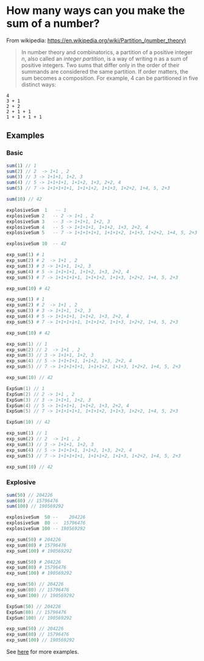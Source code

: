 # How many ways can you make the sum of a number?

From wikipedia: https://en.wikipedia.org/wiki/Partition_(number_theory)

>In number theory and combinatorics, a partition of a positive integer *n*, also called an *integer partition*, is a way of writing n as a sum of positive integers. Two sums that differ only in the order of their summands are considered the same partition. If order matters, the sum becomes a composition. For example, 4 can be partitioned in five distinct ways:
```
4
3 + 1
2 + 2
2 + 1 + 1
1 + 1 + 1 + 1
```

## Examples

### Basic

```javascript
sum(1) // 1
sum(2) // 2  -> 1+1 , 2
sum(3) // 3 -> 1+1+1, 1+2, 3
sum(4) // 5 -> 1+1+1+1, 1+1+2, 1+3, 2+2, 4
sum(5) // 7 -> 1+1+1+1+1, 1+1+1+2, 1+1+3, 1+2+2, 1+4, 5, 2+3

sum(10) // 42
```
```haskell
explosiveSum  1   -- 1
explosiveSum 2   -- 2 -> 1+1 , 2
explosiveSum 3   -- 3 -> 1+1+1, 1+2, 3
explosiveSum 4   -- 5 -> 1+1+1+1, 1+1+2, 1+3, 2+2, 4
explosiveSum 5   -- 7 -> 1+1+1+1+1, 1+1+1+2, 1+1+3, 1+2+2, 1+4, 5, 2+3

explosiveSum 10  -- 42
```
```ruby
exp_sum(1) # 1
exp_sum(2) # 2  -> 1+1 , 2
exp_sum(3) # 3 -> 1+1+1, 1+2, 3
exp_sum(4) # 5 -> 1+1+1+1, 1+1+2, 1+3, 2+2, 4
exp_sum(5) # 7 -> 1+1+1+1+1, 1+1+1+2, 1+1+3, 1+2+2, 1+4, 5, 2+3

exp_sum(10) # 42
```
```python
exp_sum(1) # 1
exp_sum(2) # 2  -> 1+1 , 2
exp_sum(3) # 3 -> 1+1+1, 1+2, 3
exp_sum(4) # 5 -> 1+1+1+1, 1+1+2, 1+3, 2+2, 4
exp_sum(5) # 7 -> 1+1+1+1+1, 1+1+1+2, 1+1+3, 1+2+2, 1+4, 5, 2+3

exp_sum(10) # 42
```
```cpp
exp_sum(1) // 1
exp_sum(2) // 2  -> 1+1 , 2
exp_sum(3) // 3 -> 1+1+1, 1+2, 3
exp_sum(4) // 5 -> 1+1+1+1, 1+1+2, 1+3, 2+2, 4
exp_sum(5) // 7 -> 1+1+1+1+1, 1+1+1+2, 1+1+3, 1+2+2, 1+4, 5, 2+3

exp_sum(10) // 42
```
```go
ExpSum(1) // 1
ExpSum(2) // 2 -> 1+1 , 2
ExpSum(3) // 3 -> 1+1+1, 1+2, 3
ExpSum(4) // 5 -> 1+1+1+1, 1+1+2, 1+3, 2+2, 4
ExpSum(5) // 7 -> 1+1+1+1+1, 1+1+1+2, 1+1+3, 1+2+2, 1+4, 5, 2+3

ExpSum(10) // 42
```
```rust
exp_sum(1) // 1
exp_sum(2) // 2  -> 1+1 , 2
exp_sum(3) // 3 -> 1+1+1, 1+2, 3
exp_sum(4) // 5 -> 1+1+1+1, 1+1+2, 1+3, 2+2, 4
exp_sum(5) // 7 -> 1+1+1+1+1, 1+1+1+2, 1+1+3, 1+2+2, 1+4, 5, 2+3

exp_sum(10) // 42
```

### Explosive

```javascript
sum(50) // 204226
sum(80) // 15796476
sum(100) // 190569292
```
```haskell
explosiveSum  50 --    204226
explosiveSum  80 --  15796476
explosiveSum 100 -- 190569292
```
```ruby
exp_sum(50) # 204226
exp_sum(80) # 15796476
exp_sum(100) # 190569292
```
```python
exp_sum(50) # 204226
exp_sum(80) # 15796476
exp_sum(100) # 190569292
```
```cpp
exp_sum(50) // 204226
exp_sum(80) // 15796476
exp_sum(100) // 190569292
```
```go
ExpSum(50) // 204226
ExpSum(80) // 15796476
ExpSum(100) // 190569292
```
```rust
exp_sum(50) // 204226
exp_sum(80) // 15796476
exp_sum(100) // 190569292
```

See [here](http://www.numericana.com/data/partition.htm) for more examples.

